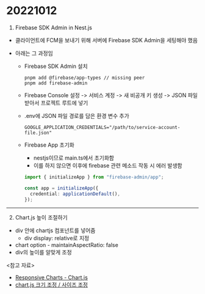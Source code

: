 # 20221012

1. Firebase SDK Admin in Nest.js

- 클라이언트에 FCM을 보내기 위해 서버에 Firebase SDK Admin을 세팅해야 했음
- 아래는 그 과정임

  - Firebase SDK Admin 설치
    ```
    pnpm add @firebase/app-types // missing peer
    pnpm add firebase-admin
    ```
  - Firebase Console 설정 -> 서비스 계정 -> 새 비공개 키 생성 -> JSON 파일 받아서 프로젝트 루트에 넣기
  - .env에 JSON 파일 경로를 담은 환경 변수 추가
    ```
    GOOGLE_APPLICATION_CREDENTIALS="/path/to/service-account-file.json"
    ```
  - Firebase App 초기화

    - nestjs이므로 main.ts에서 초기화함
    - 이를 하지 않으면 이후에 firebase 관련 메소드 작동 시 에러 발생함

    ```ts
    import { initializeApp } from "firebase-admin/app";

    const app = initializeApp({
      credential: applicationDefault(),
    });
    ```

---

2. Chart.js 높이 조절하기

- div 안에 chartjs 컴포넌트를 넣어줌
  - div display: relative로 지정
- chart option - maintainAspectRatio: false
- div의 높이를 알맞게 조정

<참고 자료>

- [Responsive Charts - Chart.js](https://www.chartjs.org/docs/latest/configuration/responsive.html)
- [chart.js 크기 조정 / 사이즈 조정](https://ming9mon.tistory.com/108)
